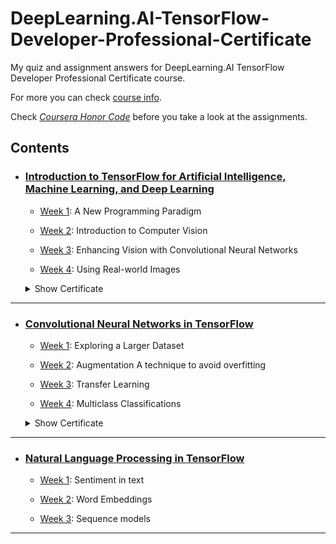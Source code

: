 # DeepLearning.AI-TensorFlow-Developer-Professional-Certificate
My quiz and assignment answers for DeepLearning.AI TensorFlow Developer Professional Certificate course.

For more you can check [course info](https://www.deeplearning.ai/courses/tensorflow-developer-professional-certificate/).

Check <i>[Coursera Honor Code](https://www.coursera.support/s/article/209818863-Coursera-Honor-Code?language=en_US)</i> before you take a look at the assignments.

## Contents
  - ### [Introduction to TensorFlow for Artificial Intelligence, Machine Learning, and Deep Learning](https://github.com/BurakAhmet/DeepLearning.AI-TensorFlow-Developer-Professional-Certificate/tree/main/1.%20Introduction%20to%20TensorFlow%20for%20Artificial%20Intelligence%2C%20Machine%20Learning%2C%20and%20Deep%20Learning)
    * [Week 1](https://github.com/BurakAhmet/DeepLearning.AI-TensorFlow-Developer-Professional-Certificate/tree/main/1.%20Introduction%20to%20TensorFlow%20for%20Artificial%20Intelligence%2C%20Machine%20Learning%2C%20and%20Deep%20Learning/1.%20A%20New%20Programming%20Paradigm): A New Programming Paradigm
      
    * [Week 2](https://github.com/BurakAhmet/DeepLearning.AI-TensorFlow-Developer-Professional-Certificate/tree/main/1.%20Introduction%20to%20TensorFlow%20for%20Artificial%20Intelligence%2C%20Machine%20Learning%2C%20and%20Deep%20Learning/2.%20Introduction%20to%20Computer%20Vision): Introduction to Computer Vision
    * [Week 3](https://github.com/BurakAhmet/DeepLearning.AI-TensorFlow-Developer-Professional-Certificate/tree/main/1.%20Introduction%20to%20TensorFlow%20for%20Artificial%20Intelligence%2C%20Machine%20Learning%2C%20and%20Deep%20Learning/3.%20Enhancing%20Vision%20with%20Convolutional%20Neural%20Networks): Enhancing Vision with Convolutional Neural Networks
    * [Week 4](https://github.com/BurakAhmet/DeepLearning.AI-TensorFlow-Developer-Professional-Certificate/tree/main/1.%20Introduction%20to%20TensorFlow%20for%20Artificial%20Intelligence%2C%20Machine%20Learning%2C%20and%20Deep%20Learning/4.%20Using%20Real-world%20Images): Using Real-world Images
      
    <details>
      <summary>Show Certificate</summary>
           <img src="https://github.com/BurakAhmet/DeepLearning.AI-TensorFlow-Developer-Professional-Certificate/assets/89780902/33923219-2e7b-4dad-9eac-408959834ef7" alt="TensorFlow C1 Certificate">
    </details>
  - ---

  - ### [Convolutional Neural Networks in TensorFlow](https://github.com/BurakAhmet/DeepLearning.AI-TensorFlow-Developer-Professional-Certificate/tree/main/2.%20Convolutional%20Neural%20Networks%20in%20TensorFlow)
      * [Week 1](https://github.com/BurakAhmet/DeepLearning.AI-TensorFlow-Developer-Professional-Certificate/tree/main/2.%20Convolutional%20Neural%20Networks%20in%20TensorFlow/1.%20Exploring%20a%20Larger%20Dataset): Exploring a Larger Dataset
        
      * [Week 2](https://github.com/BurakAhmet/DeepLearning.AI-TensorFlow-Developer-Professional-Certificate/tree/main/2.%20Convolutional%20Neural%20Networks%20in%20TensorFlow/2.%20Augmentation%20A%20technique%20to%20avoid%20overfitting): Augmentation A technique to avoid overfitting
   
      * [Week 3](https://github.com/BurakAhmet/DeepLearning.AI-TensorFlow-Developer-Professional-Certificate/tree/main/2.%20Convolutional%20Neural%20Networks%20in%20TensorFlow/3.%20Transfer%20Learning): Transfer Learning
   
      * [Week 4](https://github.com/BurakAhmet/DeepLearning.AI-TensorFlow-Developer-Professional-Certificate/tree/main/2.%20Convolutional%20Neural%20Networks%20in%20TensorFlow/4.%20Multiclass%20Classifications): Multiclass Classifications
   
    <details>
      <summary>Show Certificate</summary>
           <img src="https://github.com/BurakAhmet/DeepLearning.AI-TensorFlow-Developer-Professional-Certificate/assets/89780902/f3014cac-987a-482d-a782-8ebe3854d290" alt="TensorFlow C2 Certificate">
    </details>
  - ---

  - ### [Natural Language Processing in TensorFlow](https://github.com/BurakAhmet/DeepLearning.AI-TensorFlow-Developer-Professional-Certificate/tree/main/3.%20Natural%20Language%20Processing%20in%20TensorFlow)
    * [Week 1](https://github.com/BurakAhmet/DeepLearning.AI-TensorFlow-Developer-Professional-Certificate/tree/main/3.%20Natural%20Language%20Processing%20in%20TensorFlow/1.%20Sentiment%20in%20text): Sentiment in text
   
    * [Week 2](https://github.com/BurakAhmet/DeepLearning.AI-TensorFlow-Developer-Professional-Certificate/tree/main/3.%20Natural%20Language%20Processing%20in%20TensorFlow/2.%20Word%20Embeddings): Word Embeddings
   
    * [Week 3](https://github.com/BurakAhmet/DeepLearning.AI-TensorFlow-Developer-Professional-Certificate/tree/main/3.%20Natural%20Language%20Processing%20in%20TensorFlow/3.%20Sequence%20models): Sequence models
  - ---

